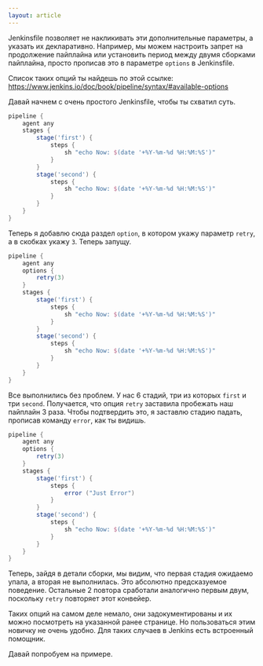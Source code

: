 ```yaml
---
layout: article
---
```

Jenkinsfile позволяет не накликивать эти дополнительные параметры, а указать их декларативно. Например, мы можем настроить запрет на продолжение пайплайна или установить период между двумя сборками пайплайна, просто прописав это в параметре `options` в Jenkinsfile.

Список таких опций ты найдешь по этой ссылке: https://www.jenkins.io/doc/book/pipeline/syntax/#available-options

Давай начнем с очень простого Jenkinsfile, чтобы ты схватил суть.

```groovy
pipeline {
    agent any
    stages {
        stage('first') {
            steps {
                sh "echo Now: $(date '+%Y-%m-%d %H:%M:%S')"
            }
        }
        stage('second') {
            steps {
                sh "echo Now: $(date '+%Y-%m-%d %H:%M:%S')"
            }
        }
    }
}
```

Теперь я добавлю сюда раздел `option`, в котором укажу параметр `retry`, а в скобках укажу `3`. Теперь запущу.

```groovy
pipeline {
    agent any
    options {
        retry(3)
    }
    stages {
        stage('first') {
            steps {
                sh "echo Now: $(date '+%Y-%m-%d %H:%M:%S')"
            }
        }
        stage('second') {
            steps {
                sh "echo Now: $(date '+%Y-%m-%d %H:%M:%S')"
            }
        }
    }
}
```

Все выполнились без проблем. У нас 6 стадий, три из которых `first` и три `second`. Получается, что опция `retry` заставила пробежать наш пайплайн 3 раза. Чтобы подтвердить это, я заставлю стадию  падать, прописав команду `error`, как ты видишь.

```groovy
pipeline {
    agent any
    options {
        retry(3)
    }
    stages {
        stage('first') {
            steps {
                error ("Just Error")
            }
        }
        stage('second') {
            steps {
                sh "echo Now: $(date '+%Y-%m-%d %H:%M:%S')"
            }
        }
    }
}
```

Теперь, зайдя в детали сборки, мы видим, что первая стадия ожидаемо упала, а вторая не выполнилась. Это абсолютно предсказуемое поведение. Остальные 2 повтора сработали аналогично первым двум, поскольку `retry` повторяет этот конвейер.

Таких опций на самом деле немало, они задокументированы и их можно посмотреть на указанной ранее странице. Но пользоваться этим новичку не очень удобно. Для таких случаев в Jenkins есть встроенный помощник.

Давай попробуем на примере.
